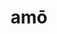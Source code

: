 ---
title: amō
meaning: to love/like
ch: [four, mt, mt1thru4, ss, ss1]
pos: verb
inf: amāre
secondppstem: am
infend: āre
thirdpp: amāvī
fourthpp: amātus
conjugation: first
six: y
---